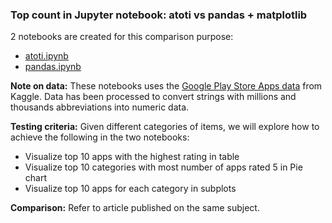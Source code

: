 ### Top count in Jupyter notebook: atoti vs pandas + matplotlib

2 notebooks are created for this comparison purpose:
- [atoti.ipynb](atoti.ipynb)
- [pandas.ipynb](pandas.ipynb)


__Note on data:__
These notebooks uses the [Google Play Store Apps data](https://www.kaggle.com/lava18/google-play-store-apps) from Kaggle. Data has been processed to convert strings with millions and thousands abbreviations into numeric data.

__Testing criteria:__ 
Given different categories of items, we will explore how to achieve the following in the two notebooks:
- Visualize top 10 apps with the highest rating in table
- Visualize top 10 categories with most number of apps rated 5 in Pie chart
- Visualize top 10 apps for each category in subplots

__Comparison:__
Refer to article published on the same subject.